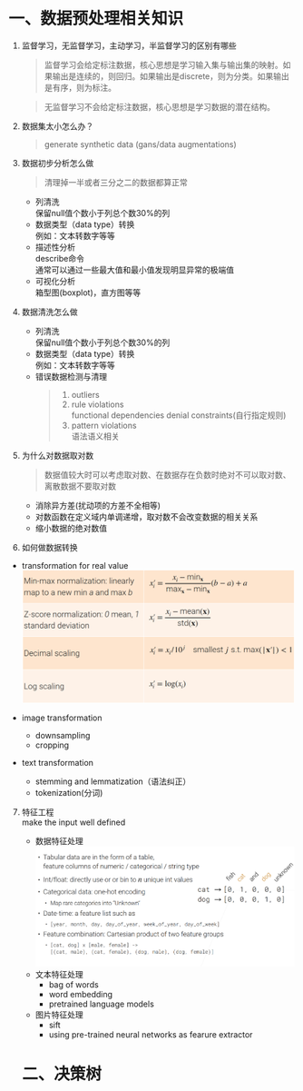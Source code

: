# 一、数据预处理相关知识
1. 监督学习，无监督学习，主动学习，半监督学习的区别有哪些  
   >监督学习会给定标注数据，核心思想是学习输入集与输出集的映射。如果输出是连续的，则回归。如果输出是discrete，则为分类。如果输出是有序，则为标注。  

   >无监督学习不会给定标注数据，核心思想是学习数据的潜在结构。

2. 数据集太小怎么办？
   > generate synthetic data (gans/data augmentations)


3. 数据初步分析怎么做 
   > 清理掉一半或者三分之二的数据都算正常 
   - 列清洗  
      保留null值个数小于列总个数30%的列  
   - 数据类型（data type）转换  
      例如：文本转数字等等
   - 描述性分析  
      describe命令  
      通常可以通过一些最大值和最小值发现明显异常的极端值
   - 可视化分析  
      箱型图(boxplot)，直方图等等

4. 数据清洗怎么做  
   - 列清洗  
      保留null值个数小于列总个数30%的列  
   - 数据类型（data type）转换  
      例如：文本转数字等等
   - 错误数据检测与清理  
      > 1. outliers
      > 2. rule violations  
         functional dependencies
         denial constraints(自行指定规则)  
      > 3. pattern violations  
         语法语义相关
   

5. 为什么对数据取对数  
   > 数据值较大时可以考虑取对数、在数据存在负数时绝对不可以取对数、离散数据不要取对数  
   - 消除异方差(扰动项的方差不全相等)  
   - 对数函数在定义域内单调递增，取对数不会改变数据的相关关系
   - 缩小数据的绝对数值  


6. 如何做数据转换  
- transformation for real value  
![avatar](/machinelearning/normalization.png)

- image transformation
   - downsampling
   - cropping  
- text transformation
   - stemming and lemmatization（语法纠正）
   - tokenization(分词)

7. 特征工程  
   make the input well defined
   - 数据特征处理
   ![avatar](/machinelearning/feature.png)
   - 文本特征处理
      - bag of words
      - word embedding
      - pretrained language models
   - 图片特征处理
      - sift
      - using pre-trained neural networks as fearure extractor



   # 二、决策树  

